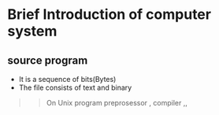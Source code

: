 # Brief Introduction of computer system #
## source program ##
- It is a sequence of bits(Bytes)
- The file consists of text and binary
>> On Unix program
>> preprosessor , compiler ,,

